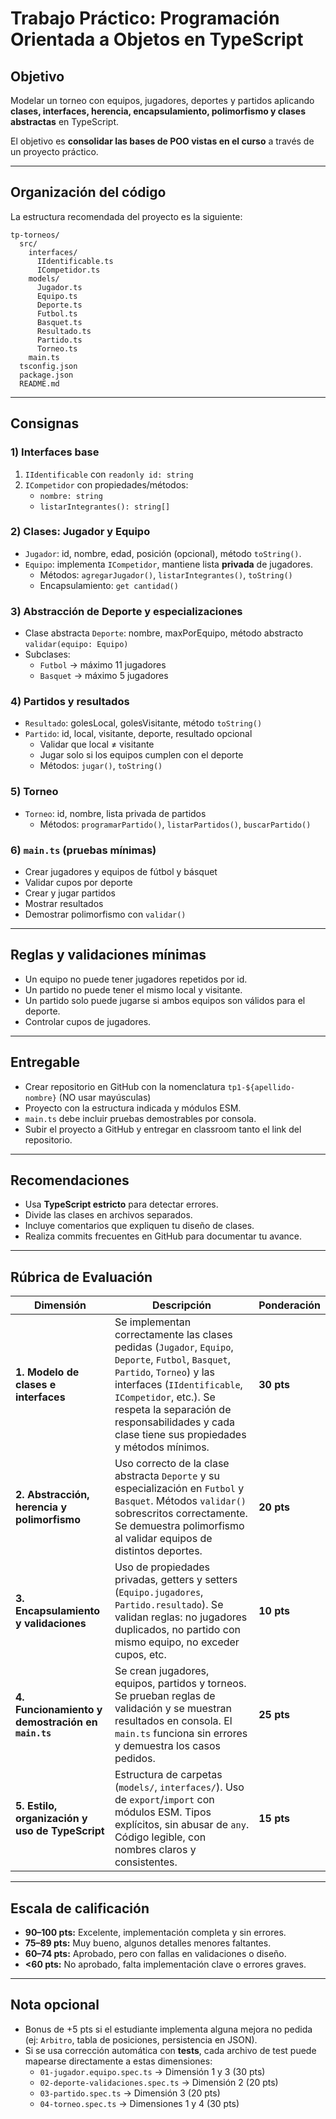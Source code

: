 # Trabajo Práctico: Programación Orientada a Objetos en TypeScript

## Objetivo
Modelar un torneo con equipos, jugadores, deportes y partidos aplicando **clases, interfaces, herencia, encapsulamiento, polimorfismo y clases abstractas** en TypeScript.

El objetivo es **consolidar las bases de POO vistas en el curso** a través de un proyecto práctico.

---

## Organización del código
La estructura recomendada del proyecto es la siguiente:

```
tp-torneos/
  src/
    interfaces/
      IIdentificable.ts
      ICompetidor.ts
    models/
      Jugador.ts
      Equipo.ts
      Deporte.ts
      Futbol.ts
      Basquet.ts
      Resultado.ts
      Partido.ts
      Torneo.ts
    main.ts
  tsconfig.json
  package.json
  README.md
```

---

## Consignas

### 1) Interfaces base
1. `IIdentificable` con `readonly id: string`
2. `ICompetidor` con propiedades/métodos:
   - `nombre: string`
   - `listarIntegrantes(): string[]`

### 2) Clases: Jugador y Equipo
- `Jugador`: id, nombre, edad, posición (opcional), método `toString()`.
- `Equipo`: implementa `ICompetidor`, mantiene lista **privada** de jugadores.
  - Métodos: `agregarJugador()`, `listarIntegrantes()`, `toString()`
  - Encapsulamiento: `get cantidad()`

### 3) Abstracción de Deporte y especializaciones
- Clase abstracta `Deporte`: nombre, maxPorEquipo, método abstracto `validar(equipo: Equipo)`
- Subclases:
  - `Futbol` → máximo 11 jugadores
  - `Basquet` → máximo 5 jugadores

### 4) Partidos y resultados
- `Resultado`: golesLocal, golesVisitante, método `toString()`
- `Partido`: id, local, visitante, deporte, resultado opcional
  - Validar que local ≠ visitante
  - Jugar solo si los equipos cumplen con el deporte
  - Métodos: `jugar()`, `toString()`

### 5) Torneo
- `Torneo`: id, nombre, lista privada de partidos
  - Métodos: `programarPartido()`, `listarPartidos()`, `buscarPartido()`

### 6) `main.ts` (pruebas mínimas)
- Crear jugadores y equipos de fútbol y básquet
- Validar cupos por deporte
- Crear y jugar partidos
- Mostrar resultados
- Demostrar polimorfismo con `validar()`

---

## Reglas y validaciones mínimas
- Un equipo no puede tener jugadores repetidos por id.
- Un partido no puede tener el mismo local y visitante.
- Un partido solo puede jugarse si ambos equipos son válidos para el deporte.
- Controlar cupos de jugadores.

---

## Entregable
- Crear repositorio en GitHub con la nomenclatura ```tp1-${apellido-nombre}``` (NO usar mayúsculas)
- Proyecto con la estructura indicada y módulos ESM.
- `main.ts` debe incluir pruebas demostrables por consola.
- Subir el proyecto a GitHub y entregar en classroom tanto el link del repositorio.

---

## Recomendaciones
- Usa **TypeScript estricto** para detectar errores.
- Divide las clases en archivos separados.
- Incluye comentarios que expliquen tu diseño de clases.
- Realiza commits frecuentes en GitHub para documentar tu avance.

---

## Rúbrica de Evaluación
| Dimensión | Descripción | Ponderación |
|-----------|-------------|-------------|
| **1. Modelo de clases e interfaces** | Se implementan correctamente las clases pedidas (`Jugador`, `Equipo`, `Deporte`, `Futbol`, `Basquet`, `Partido`, `Torneo`) y las interfaces (`IIdentificable`, `ICompetidor`, etc.). Se respeta la separación de responsabilidades y cada clase tiene sus propiedades y métodos mínimos. | **30 pts** |
| **2. Abstracción, herencia y polimorfismo** | Uso correcto de la clase abstracta `Deporte` y su especialización en `Futbol` y `Basquet`. Métodos `validar()` sobrescritos correctamente. Se demuestra polimorfismo al validar equipos de distintos deportes. | **20 pts** |
| **3. Encapsulamiento y validaciones** | Uso de propiedades privadas, getters y setters (`Equipo.jugadores`, `Partido.resultado`). Se validan reglas: no jugadores duplicados, no partido con mismo equipo, no exceder cupos, etc. | **10 pts** |
| **4. Funcionamiento y demostración en `main.ts`** | Se crean jugadores, equipos, partidos y torneos. Se prueban reglas de validación y se muestran resultados en consola. El `main.ts` funciona sin errores y demuestra los casos pedidos. | **25 pts** |
| **5. Estilo, organización y uso de TypeScript** | Estructura de carpetas (`models/`, `interfaces/`). Uso de `export`/`import` con módulos ESM. Tipos explícitos, sin abusar de `any`. Código legible, con nombres claros y consistentes. | **15 pts** |

---

## Escala de calificación

- **90–100 pts:** Excelente, implementación completa y sin errores.  
- **75–89 pts:** Muy bueno, algunos detalles menores faltantes.  
- **60–74 pts:** Aprobado, pero con fallas en validaciones o diseño.  
- **<60 pts:** No aprobado, falta implementación clave o errores graves.  

---

## Nota opcional
- Bonus de +5 pts si el estudiante implementa alguna mejora no pedida (ej: `Arbitro`, tabla de posiciones, persistencia en JSON).  
- Si se usa corrección automática con **tests**, cada archivo de test puede mapearse directamente a estas dimensiones:
  - `01-jugador.equipo.spec.ts` → Dimensión 1 y 3 (30 pts)  
  - `02-deporte-validaciones.spec.ts` → Dimensión 2 (20 pts)  
  - `03-partido.spec.ts` → Dimensión 3 (20 pts)  
  - `04-torneo.spec.ts` → Dimensiones 1 y 4 (30 pts)  

